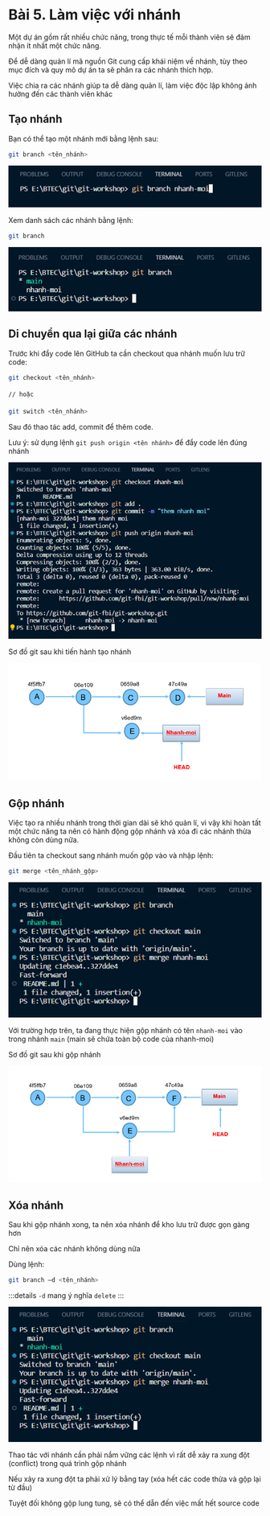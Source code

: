 # Bài 5. Làm việc với nhánh

Một dự án gồm rất nhiều chức năng, trong thực tế mỗi thành viên sẽ đảm nhận ít nhất một chức năng. 

Để dễ dàng quản lí mã nguồn Git cung cấp khái niệm về nhánh, tùy theo mục đích và quy mô dự án ta sẽ phân ra các nhánh thích hợp.

Việc chia ra các nhánh giúp ta dễ dàng quản lí, làm việc độc lập không ảnh hưởng đến các thành viên khác

## Tạo nhánh

Bạn có thể tạo một nhánh mới bằng lệnh sau: 

```bash
git branch <tên_nhánh>
```

![Tạo repo GitHub](https://github.com/dangtranhuu/images/blob/main/angurvad/github/session5/pic1.png?raw=true)

Xem danh sách các nhánh bằng lệnh: 
```bash
git branch
```

![Tạo repo GitHub](https://github.com/dangtranhuu/images/blob/main/angurvad/github/session5/pic2.png?raw=true)

## Di chuyển qua lại giữa các nhánh

Trước khi đẩy code lên GitHub ta cần checkout qua nhánh muốn lưu trữ code:                      
```bash
git checkout <tên_nhánh>

// hoặc

git switch <tên_nhánh>
```
Sau đó thao tác add, commit để thêm code.

Lưu ý: sử dụng lệnh `git push origin <tên nhánh>` để đẩy code lên đúng nhánh

![Tạo repo GitHub](https://github.com/dangtranhuu/images/blob/main/angurvad/github/session5/pic3.png?raw=true)

Sơ đồ git sau khi tiến hành tạo nhánh

![Tạo repo GitHub](https://github.com/dangtranhuu/images/blob/main/angurvad/github/session5/pic4.png?raw=true)

## Gộp nhánh

Việc tạo ra nhiều nhánh trong thời gian dài sẽ khó quản lí, vì vậy khi hoàn tất một chức năng ta nên có hành động gộp nhánh và xóa đi các nhánh thừa không còn dùng nữa.

Đầu tiên ta checkout sang nhánh muốn gộp vào và nhập lệnh:          
```bash 
git merge <tên_nhánh_gộp>
```

![Tạo repo GitHub](https://github.com/dangtranhuu/images/blob/main/angurvad/github/session5/pic5.png?raw=true)

Với trường hợp trên, ta đang thực hiện gộp nhánh có tên `nhanh-moi` vào trong nhánh `main` (main sẽ chứa toàn bộ code của nhanh-moi)

Sơ đồ git sau khi gộp nhánh

![Tạo repo GitHub](https://github.com/dangtranhuu/images/blob/main/angurvad/github/session5/pic6.png?raw=true)


## Xóa nhánh

Sau khi gộp nhánh xong, ta nên xóa nhánh để kho lưu trữ được gọn gàng hơn

Chỉ nên xóa các nhánh không dùng nữa

Dùng lệnh:                                      
```bash
git branch –d <tên_nhánh>
```

:::details
`-d` mang ý nghĩa `delete`
:::


![Tạo repo GitHub](https://github.com/dangtranhuu/images/blob/main/angurvad/github/session5/pic7.png?raw=true)

Thao tác với nhánh cần phải nắm vững các lệnh vì rất dễ xảy ra xung đột (conflict) trong quá trình gộp nhánh

Nếu xảy ra xung đột ta phải xử lý bằng tay (xóa hết các code thừa và gộp lại từ đầu)

Tuyệt đối không gộp lung tung, sẽ có thể dẫn đến việc mất hết source code






